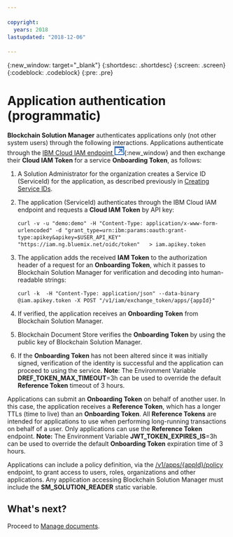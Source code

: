 ```yaml
---

copyright:
  years: 2018
lastupdated: "2018-12-06"

---
```


{:new_window: target="_blank"}
{:shortdesc: .shortdesc}
{:screen: .screen}
{:codeblock: .codeblock}
{:pre: .pre}


# Application authentication (programmatic)

**Blockchain Solution Manager** authenticates applications only (not other system users) through
the following interactions. Applications authenticate through the [IBM Cloud IAM endpoint ![External link icon](images/launch-glyph.svg "External link icon")](https://iam.ng.bluemix.net/oidc/token,){:new_window}
and then exchange their **Cloud IAM Token** for a service **Onboarding Token**, as follows:

1. A Solution Administrator for the organization creates a Service ID (ServiceId) for the
application, as described previously in [Creating Service IDs](#creating-service-ids).

2. The application (ServiceId) authenticates through the IBM Cloud IAM endpoint
and requests a **Cloud IAM Token** by API key:
    ```
    curl -v -u "demo:demo" -H "Content-Type: application/x-www-form-urlencoded" -d "grant_type=urn:ibm:params:oauth:grant-type:apikey&apikey=$USER_API_KEY" "https://iam.ng.bluemix.net/oidc/token"   > iam.apikey.token
    ```
3. The application adds the received **IAM Token** to the authorization header of a
request for an **Onboarding Token**, which it passes to Blockchain Solution Manager for
verification and decoding into human-readable strings:
    ```
    curl -k  -H "Content-Type: application/json" --data-binary @iam.apikey.token -X POST "/v1/iam/exchange_token/apps/{appId}"
    ```

4. If verified, the application receives an **Onboarding Token** from Blockchain Solution Manager.

5. Blockchain Document Store verifies the **Onboarding Token** by using the public key
of Blockchain Solution Manager.

6. If the **Onboarding Token** has not been altered since it was initially signed,
verification of the identity is successful and the application can proceed to using the
service. **Note**: The Environment Variable **DREF_TOKEN_MAX_TIMEOUT**=3h can be used to
override the default **Reference Token** timeout of 3 hours.

Applications can submit an **Onboarding Token** on behalf of another user. In
this case, the application receives a **Reference Token**, which has a longer TTLs
(time to live) than an **Onboarding Token**. All **Reference Tokens** are intended for
applications to use when performing long-running transactions on behalf of a user. Only applications can use the
**Reference Token** endpoint. **Note:** The Environment Variable **JWT_TOKEN_EXPIRES_IS**=3h
can be used to override the default **Onboarding Token** expiration time of 3 hours.

Applications can include a policy definition, via the  [/v1/apps/{appId}/policy](https://dev.pbsa-dev1.us-south.containers.mybluemix.net/onboarding/swagger/#/) endpoint, to grant access to users, roles, organizations and other applications. Any application accessing Blockchain Solution Manager must include the **SM_SOLUTION_READER** static variable.

## What's next?
Proceed to [Manage documents](manage-documents.html).
